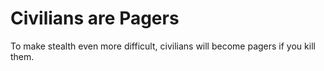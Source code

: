 # Civilians are Pagers

To make stealth even more difficult, civilians will become pagers if you kill them.